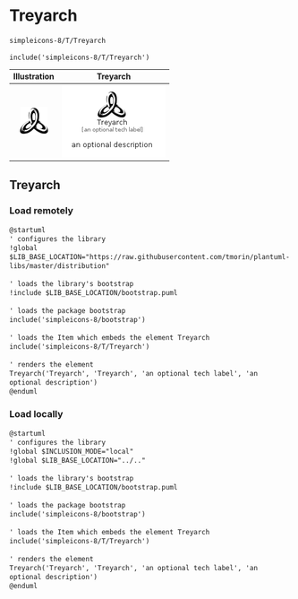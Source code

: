 # Treyarch


```text
simpleicons-8/T/Treyarch
```

```text
include('simpleicons-8/T/Treyarch')
```



| Illustration | Treyarch |
| :---: | :---: |
| ![illustration for Illustration](../../simpleicons-8/T/Treyarch.png) | ![illustration for Treyarch](../../simpleicons-8/T/Treyarch.Local.png) |




## Treyarch

### Load remotely
```plantuml
@startuml
' configures the library
!global $LIB_BASE_LOCATION="https://raw.githubusercontent.com/tmorin/plantuml-libs/master/distribution"

' loads the library's bootstrap
!include $LIB_BASE_LOCATION/bootstrap.puml

' loads the package bootstrap
include('simpleicons-8/bootstrap')

' loads the Item which embeds the element Treyarch
include('simpleicons-8/T/Treyarch')

' renders the element
Treyarch('Treyarch', 'Treyarch', 'an optional tech label', 'an optional description')
@enduml
```

### Load locally
```plantuml
@startuml
' configures the library
!global $INCLUSION_MODE="local"
!global $LIB_BASE_LOCATION="../.."

' loads the library's bootstrap
!include $LIB_BASE_LOCATION/bootstrap.puml

' loads the package bootstrap
include('simpleicons-8/bootstrap')

' loads the Item which embeds the element Treyarch
include('simpleicons-8/T/Treyarch')

' renders the element
Treyarch('Treyarch', 'Treyarch', 'an optional tech label', 'an optional description')
@enduml
```

